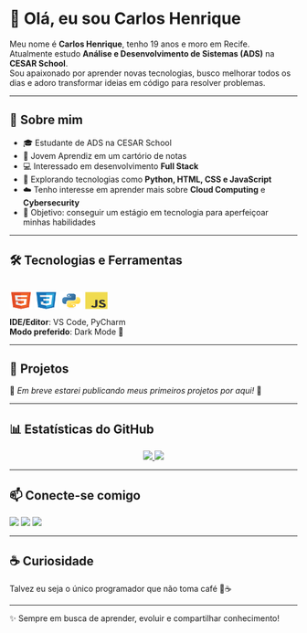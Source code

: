 # 👋 Olá, eu sou Carlos Henrique

Meu nome é **Carlos Henrique**, tenho 19 anos e moro em Recife.  
Atualmente estudo **Análise e Desenvolvimento de Sistemas (ADS)** na **CESAR School**.  
Sou apaixonado por aprender novas tecnologias, busco melhorar todos os dias e adoro transformar ideias em código para resolver problemas.

---

## 🚀 Sobre mim
* 🎓 Estudante de ADS na CESAR School  
* 💼 Jovem Aprendiz em um cartório de notas  
* 💻 Interessado em desenvolvimento **Full Stack**  
* 🌱 Explorando tecnologias como **Python, HTML, CSS e JavaScript**  
* ☁️ Tenho interesse em aprender mais sobre **Cloud Computing** e **Cybersecurity**  
* 🎯 Objetivo: conseguir um estágio em tecnologia para aperfeiçoar minhas habilidades  

---

## 🛠️ Tecnologias e Ferramentas

<div style="display: inline_block"><br>
  <img align="center" alt="HTML" height="30" width="40" src="https://raw.githubusercontent.com/devicons/devicon/master/icons/html5/html5-original.svg">
  <img align="center" alt="CSS" height="30" width="40" src="https://raw.githubusercontent.com/devicons/devicon/master/icons/css3/css3-original.svg">
  <img align="center" alt="Python" height="30" width="40" src="https://raw.githubusercontent.com/devicons/devicon/master/icons/python/python-original.svg">
  <img align="center" alt="JavaScript" height="30" width="40" src="https://raw.githubusercontent.com/devicons/devicon/master/icons/javascript/javascript-original.svg">
</div>

**IDE/Editor**: VS Code, PyCharm  
**Modo preferido**: Dark Mode 🌙  

---

## 📌 Projetos

📂 *Em breve estarei publicando meus primeiros projetos por aqui!* 🚀  

---

## 📊 Estatísticas do GitHub

<div align="center">
  <a href="https://github.com/chdevbr">
    <img height="180em" src="https://github-readme-stats.vercel.app/api?username=chdevbr&show_icons=true&theme=tokyonight&include_all_commits=true&count_private=true"/>
    <img height="180em" src="https://github-readme-stats.vercel.app/api/top-langs/?username=chdevbr&layout=compact&langs_count=7&theme=tokyonight"/>
  </a>
</div>

---

## 📫 Conecte-se comigo

<div> 
  <a href="https://instagram.com/chdevbr" target="_blank"><img src="https://img.shields.io/badge/-Instagram-%23E4405F?style=for-the-badge&logo=instagram&logoColor=white"></a>
  <a href = "mailto:cchdevbr@gmail.com"><img src="https://img.shields.io/badge/-Gmail-%23333?style=for-the-badge&logo=gmail&logoColor=white"></a>
  <a href="https://www.linkedin.com/in/seu-perfil" target="_blank"><img src="https://img.shields.io/badge/-LinkedIn-%230077B5?style=for-the-badge&logo=linkedin&logoColor=white"></a> 
</div>

---

## ☕ Curiosidade
Talvez eu seja o único programador que não toma café 🚫☕

---

✨ Sempre em busca de aprender, evoluir e compartilhar conhecimento!
